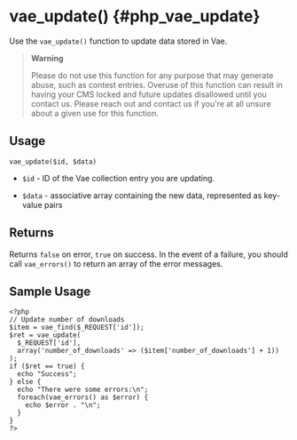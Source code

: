 # vae\_update() {#php_vae_update}

Use the `vae_update()` function to update data stored in Vae.

> **Warning**
>
> Please do not use this function for any purpose that may generate
> abuse, such as contest entries. Overuse of this function can result in
> having your CMS locked and future updates disallowed until you contact
> us. Please reach out and contact us if you're at all unsure about a
> given use for this function.

## Usage

`vae_update($id, $data)`

-   `$id` - ID of the Vae collection entry you are updating.

-   `$data` - associative array containing the new data, represented as
    key-value pairs

## Returns

Returns `false` on error, `true` on success. In the event of a failure,
you should call `vae_errors()` to return an array of the error messages.

## Sample Usage

    <?php
    // Update number of downloads
    $item = vae_find($_REQUEST['id']);
    $ret = vae_update(
      $_REQUEST['id'], 
      array('number_of_downloads' => ($item['number_of_downloads'] + 1))
    );
    if ($ret == true) {
      echo "Success";
    } else {
      echo "There were some errors:\n";
      foreach(vae_errors() as $error) {
        echo $error . "\n";
      }
    }
    ?>
